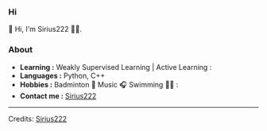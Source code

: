 ###  Hi
👋 Hi, I'm Sirius222 🦸‍♂️. 

### About

-  **Learning :** Weakly Supervised Learning | Active Learning :    
-  **Languages :** Python, C++
-  **Hobbies :** Badminton 🏸 Music 🎧  Swimming 🏊‍♂️ :
-  **Contact me :** [Sirius222](mailto:csguo@nuaa.edu.cn)




-----
Credits: [Sirius222](https://github.com/Sirius222)

